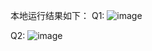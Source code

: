 本地运行结果如下：
Q1:
![image](https://github.com/jibinghu/DreamSchool/assets/63084174/7fd771dc-1617-4cbe-ae93-dd3ba2b2d1f3)

Q2:
![image](https://github.com/jibinghu/DreamSchool/assets/63084174/a593a148-e3b3-4382-b62c-2894c401c2b5)

